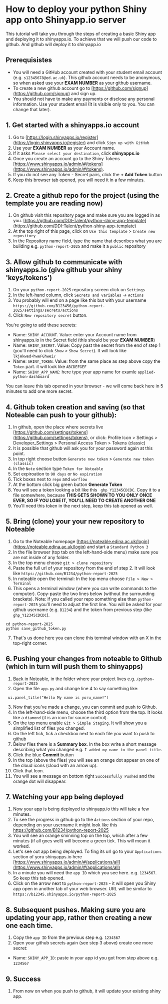# How to deploy your python Shiny app onto Shinyapp.io server

This tutorial will take you through the steps of creating a basic Shiny app and deploying it to shinyapps.io. To achieve that we will push our code to github. And github will deploy it to shinyapp.io

## Prerequisistes

- You will need a GitHub account created with your student email account (e.g. `s12345678@ed.ac.uk`). This github account needs to be anonymous, so when asked use your **EXAM NUMBER** as your github username.
- To create a new github account go to [https://github.com/signup](https://github.com/signup) and sign up.
- You should not have to make any payments or disclose any personal information. Use your student email (It is visible only to you. You can change that later). 

## 1. Get started with a shinyapps.io account

1. Go to [https://login.shinyapps.io/register](https://login.shinyapps.io/register) and click `Sign up with GitHub`
2. Use your **EXAM NUMBER** as your Account name.
3. If it asks `Please select your destination`, click **shinyapps.io**
4. Once you create an account go to the Shiny Tokens [https://www.shinyapps.io/admin/#/tokens](https://www.shinyapps.io/admin/#/tokens).
5. If you do not see any Token - Secret pairs, click the **+ Add Token** button
6. Keep this browser tab opened, you will need it in a few minutes.

## 2. Create a github repo for the project (using the template you are reading now)

1. On github visit this repository page and make sure you are logged in as you. [https://github.com/DDI-Talent/python-shiny-app-template](https://github.com/DDI-Talent/python-shiny-app-template)
2. At the top right of this page, click on `Use this template` > `Create new repository`
3. In the Repository name field, type the name that describes what you are building e.g. `python-report-2025` and make it a `public` repository

## 3. Allow github to communicate with shinyapps.io (give github your shiny 'keys/tokens')

1. On your `python-report-2025` repository screen click on `Settings`
2. In the left-hand column, click `Secrets and variables` -> `Actions`
3. You probably will end on a page like this but with your username `https://github.com/B123456/python-report-2025/settings/secrets/actions`
4. Click `New repository secret` button. 

You're going to add these secrets:

- Name: `SHINY_ACCOUNT`. Value:  enter your Account name from shinyapps.io in the Secret field (this should be your **EXAM NUMBER**)
- Name: `SHINY_SECRET`. Value: Copy past the secret from the end of step 1 (you'll need to click `Show` > `Show Secret`). It will look like `lkjHkwed+hweFGhwei/`
- Name: `SHINY_TOKEN`. Value: from the same place as step above copy the `Token` part. it will look like `ABCDEFGEF`
- Name: `SHINY_APP_NAME`: here type your app name for examle `applied-python-dashboard`

You can leave this tab opened in your browser - we will come back here in 5 minutes to add one more secret.

## 4. Github token creation and saving (so that Noteable can push to your github):

1. In github, open the place where secrets live [https://github.com/settings/tokens](https://github.com/settings/tokens), or click: Profile Icon > Settings > Developer_Settings > Personal Access Token > Tokens (classic)
2. It is possible that github will ask you for your password again at this point.
3. In top right choose button `Generate new token` > `Generate new token (classic)`
4. In the `Note` section type `Token for Noteable`
5. Set expiroation to `90 days` or `No expiration`
6. Tick boxes next to `repo` and `worflow`
7. At the bottom click big green button **Generate Token**
7. You will see a token looking a bit like this ` ghp_Y12345CDCDC`. Copy it to a file somewhere, because **THIS GETS SHOWN TO YOU ONLY ONCE EVER, SO IF YOU LOSE IT, YOU'LL NEED TO CREATE ANOTHER ONE**
8. You'll need this token in the next step, keep this tab opened as well.


## 5. Bring (clone) your your new repository to Noteable

1. Go to the Noteable homepage [https://noteable.edina.ac.uk/login](https://noteable.edina.ac.uk/login) and start a `Standard Python 3`
2. In the file browser (top tab on the left-hand-side menu) make sure you are not inside of any folder.
3. In the top menu choose `git > clone repository`
4. Paste the full url of your repository from the end of step 2. It will look like `https://github.com/B1234/python-report-2025`
5. In noteable open the terminal: In the top menu choose `File > New > Terminal`
6. This opens a terminal window (where you can write commands to the computer). Copy-paste the two lines below (without the surrounding brackets). Note: if you called your repo something else than `python-report-2025` you'll need to adjust the first line. You will be asked for your github username (e.g. `B1234`) and the token from previous step (like `ghp_Y12345CDCDC`).

```
cd python-report-2025
python save_github_token.py
```
7. That's us done here you can clone this terminal window with an X in the top-right corner.

## 6. Pushing your changes from noteable to Github (which in turn will push them to shinyapps)

1. Back in Noteable, in the folder where your project lives e.g. `/python-report-2025`
2. Open the file `app.py` and change line 4 to say something like:

```
 ui.panel_title("Hello My name is yoru_name!")
```

3. Now that you've made a change, you can commit and push to Github.
4. In the left-hand-side menu, choose the third option from the top. It looks like a `diamond` (it is an icon for source control).
5. On the top menu enable `Git > Simple Staging`. It will show you a simplified list of files you changed.
6. On the left tick, tick a checkbox next to each file you want to push to github
7. Below files there is a **Summary box**. In the box write a short message describing what you changed e.g. `I added my name to the panel title`.
8. Click the blue **Commit** button 
9. In the top (above the files) you will see an orange dot appear on one of the cloud icons (cloud with an arrow up).
10. Click that Icon.
11. You will see a message on bottom right `Successfully Pushed` and the orange dot will disappear.

## 7. Watching your app being deployed

1. Now your app is being deployed to shinyapp.io this will take a few minutes.
2. To see the progress in github go to the `Actions` section of your repo, depending on your username it might look like this https://github.com/B1234/python-report-2025
3. You will see an orange sminning top on the top, which after a few minutes (if all goes well) will become a green tick. This will mean it worked. 
4. Let's see out app being deployed. To fing its url go to your `Applications` section of yoru shinyapps.io here [https://www.shinyapps.io/admin/#/applications/all](https://www.shinyapps.io/admin/#/applications/all)
5. In a minute you will need the `app ID` which you see here. e.g. `1234567`. So keep this tab opened.
6. Click on the arrow next to `python-report-2025` - it will open you Shiny app open in another tab of your web browser. URL will be similar to `https://b12345.shinyapps.io/python-report-2025`

## 8. Subsequent pushes. Making sure you are updating your app, rather then creating a new one each time.

1. Copy the `app ID` from the previous step e.g. `1234567`
2. Open your github secrets again (see step 3 above) create one more secret:

- Name: `SHINY_APP_ID`: paste in your app id you got from step above e.g. `1234567` 

## 9. Success

1. From now on when you push to github, it will update your existing shiny app.
